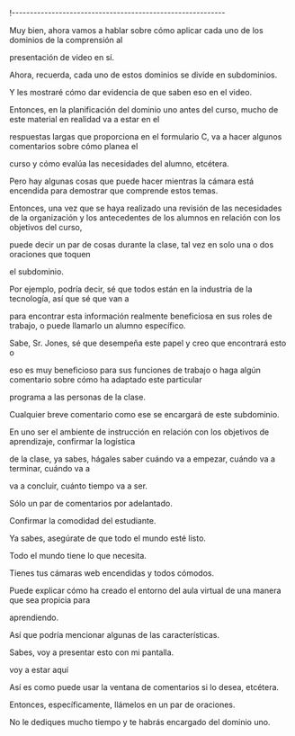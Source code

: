 !-----------------------------------------------------------

Muy bien, ahora vamos a hablar sobre cómo aplicar cada uno de los dominios de la comprensión al

presentación de video en sí.

Ahora, recuerda, cada uno de estos dominios se divide en subdominios.

Y les mostraré cómo dar evidencia de que saben eso en el video.

Entonces, en la planificación del dominio uno antes del curso, mucho de este material en realidad va a estar en el

respuestas largas que proporciona en el formulario C, va a hacer algunos comentarios sobre cómo planea el

curso y cómo evalúa las necesidades del alumno, etcétera.

Pero hay algunas cosas que puede hacer mientras la cámara está encendida para demostrar que comprende estos temas.

Entonces, una vez que se haya realizado una revisión de las necesidades de la organización y los antecedentes de los alumnos en relación con los objetivos del curso,

puede decir un par de cosas durante la clase, tal vez en solo una o dos oraciones que toquen

el subdominio.

Por ejemplo, podría decir, sé que todos están en la industria de la tecnología, así que sé que van a

para encontrar esta información realmente beneficiosa en sus roles de trabajo, o puede llamarlo un alumno específico.

Sabe, Sr. Jones, sé que desempeña este papel y creo que encontrará esto o

eso es muy beneficioso para sus funciones de trabajo o haga algún comentario sobre cómo ha adaptado este particular

programa a las personas de la clase.

Cualquier breve comentario como ese se encargará de este subdominio.

En uno ser el ambiente de instrucción en relación con los objetivos de aprendizaje, confirmar la logística

de la clase, ya sabes, hágales saber cuándo va a empezar, cuándo va a terminar, cuándo va a

va a concluir, cuánto tiempo va a ser.

Sólo un par de comentarios por adelantado.

Confirmar la comodidad del estudiante.

Ya sabes, asegúrate de que todo el mundo esté listo.

Todo el mundo tiene lo que necesita.

Tienes tus cámaras web encendidas y todos cómodos.

Puede explicar cómo ha creado el entorno del aula virtual de una manera que sea propicia para

aprendiendo.

Así que podría mencionar algunas de las características.

Sabes, voy a presentar esto con mi pantalla.

voy a estar aquí

Así es como puede usar la ventana de comentarios si lo desea, etcétera.

Entonces, específicamente, llámelos en un par de oraciones.

No le dediques mucho tiempo y te habrás encargado del dominio uno.